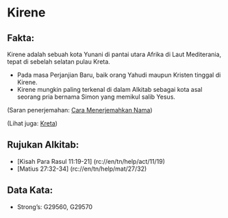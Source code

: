 # Kirene 

## Fakta: 

Kirene adalah sebuah kota Yunani di pantai utara Afrika di Laut Mediterania, tepat di sebelah selatan pulau Kreta. 

* Pada masa Perjanjian Baru, baik orang Yahudi maupun Kristen tinggal di Kirene.
* Kirene mungkin paling terkenal di dalam Alkitab sebagai kota asal seorang pria bernama Simon yang memikul salib Yesus. 

(Saran penerjemahan: [Cara Menerjemahkan Nama](rc://en/ta/man/translate/translate-names)) 

(Lihat juga: [Kreta](../names/crete.md))  

## Rujukan Alkitab:

* [Kisah Para Rasul 11:19-21] (rc://en/tn/help/act/11/19)
* [Matius 27:32-34] (rc://en/tn/help/mat/27/32) 

## Data Kata:

* Strong’s: G29560, G29570
